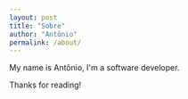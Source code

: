 ```yaml
---
layout: post
title: "Sobre"
author: "Antônio"
permalink: /about/
---
```


My name is Antônio, I'm a software developer.

Thanks for reading!